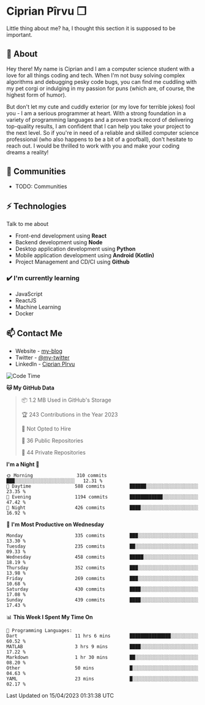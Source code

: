 # Ciprian Pîrvu ❐

Little thing about me? ha, I thought this section it is supposed to be important.

## 🧐 About

Hey there! My name is Ciprian and I am a computer science student with a love for all things coding and tech. When I'm not busy solving complex algorithms and debugging pesky code bugs, you can find me cuddling with my pet corgi or indulging in my passion for puns (which are, of course, the highest form of humor).

But don't let my cute and cuddly exterior (or my love for terrible jokes) fool you - I am a serious programmer at heart. With a strong foundation in a variety of programming languages and a proven track record of delivering top-quality results, I am confident that I can help you take your project to the next level. So if you're in need of a reliable and skilled computer science professional (who also happens to be a bit of a goofball), don't hesitate to reach out. I would be thrilled to work with you and make your coding dreams a reality!

## 👯 Communities

-   TODO: Communities

## ⚡ Technologies

Talk to me about

-   Front-end development using **React**
-   Backend development using **Node**
-   Desktop application development using **Python**
-   Mobile application development using **Android (Kotlin)**
-   Project Management and CD/CI using **Github**

### ✔️ I'm currently learning

-   JavaScript
-   ReactJS
-   Machine Learning
-   Docker

## 📫 Contact Me

-   Website - [my-blog]()
-   Twitter - [@my-twitter]()
-   LinkedIn - [Ciprian Pîrvu](https://www.linkedin.com/in/p%C3%AErvu-ciprian-cristian-4415991b1/)

<!--START_SECTION:waka-->
![Code Time](http://img.shields.io/badge/Code%20Time-1%2C664%20hrs%201%20min-blue)

**🐱 My GitHub Data** 

> 📦 1.2 MB Used in GitHub's Storage 
 > 
> 🏆 243 Contributions in the Year 2023
 > 
> 🚫 Not Opted to Hire
 > 
> 📜 36 Public Repositories 
 > 
> 🔑 44 Private Repositories 
 > 
**I'm a Night 🦉** 

```text
🌞 Morning                310 commits         ███░░░░░░░░░░░░░░░░░░░░░░   12.31 % 
🌆 Daytime                588 commits         ██████░░░░░░░░░░░░░░░░░░░   23.35 % 
🌃 Evening                1194 commits        ████████████░░░░░░░░░░░░░   47.42 % 
🌙 Night                  426 commits         ████░░░░░░░░░░░░░░░░░░░░░   16.92 % 
```
📅 **I'm Most Productive on Wednesday** 

```text
Monday                   335 commits         ███░░░░░░░░░░░░░░░░░░░░░░   13.30 % 
Tuesday                  235 commits         ██░░░░░░░░░░░░░░░░░░░░░░░   09.33 % 
Wednesday                458 commits         █████░░░░░░░░░░░░░░░░░░░░   18.19 % 
Thursday                 352 commits         ███░░░░░░░░░░░░░░░░░░░░░░   13.98 % 
Friday                   269 commits         ███░░░░░░░░░░░░░░░░░░░░░░   10.68 % 
Saturday                 430 commits         ████░░░░░░░░░░░░░░░░░░░░░   17.08 % 
Sunday                   439 commits         ████░░░░░░░░░░░░░░░░░░░░░   17.43 % 
```


📊 **This Week I Spent My Time On** 

```text
💬 Programming Languages: 
Dart                     11 hrs 6 mins       ███████████████░░░░░░░░░░   60.52 % 
MATLAB                   3 hrs 9 mins        ████░░░░░░░░░░░░░░░░░░░░░   17.22 % 
Markdown                 1 hr 30 mins        ██░░░░░░░░░░░░░░░░░░░░░░░   08.20 % 
Other                    50 mins             █░░░░░░░░░░░░░░░░░░░░░░░░   04.63 % 
YAML                     23 mins             █░░░░░░░░░░░░░░░░░░░░░░░░   02.17 % 
```


 Last Updated on 15/04/2023 01:31:38 UTC
<!--END_SECTION:waka-->

